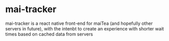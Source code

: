 # mai-tracker
mai-tracker is a react native front-end for maiTea (and hopefully other servers in future), with the intenbt to create an experience with shorter wait times based on cached data from servers
